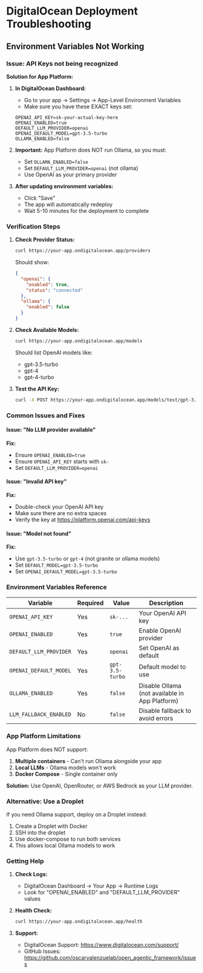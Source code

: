 # DigitalOcean Deployment Troubleshooting

## Environment Variables Not Working

### Issue: API Keys not being recognized

**Solution for App Platform:**

1. **In DigitalOcean Dashboard:**
   - Go to your app → Settings → App-Level Environment Variables
   - Make sure you have these EXACT keys set:
   ```
   OPENAI_API_KEY=sk-your-actual-key-here
   OPENAI_ENABLED=true
   DEFAULT_LLM_PROVIDER=openai
   OPENAI_DEFAULT_MODEL=gpt-3.5-turbo
   OLLAMA_ENABLED=false
   ```

2. **Important:** App Platform does NOT run Ollama, so you must:
   - Set `OLLAMA_ENABLED=false`
   - Set `DEFAULT_LLM_PROVIDER=openai` (not ollama)
   - Use OpenAI as your primary provider

3. **After updating environment variables:**
   - Click "Save"
   - The app will automatically redeploy
   - Wait 5-10 minutes for the deployment to complete

### Verification Steps

1. **Check Provider Status:**
   ```bash
   curl https://your-app.ondigitalocean.app/providers
   ```

   Should show:
   ```json
   {
     "openai": {
       "enabled": true,
       "status": "connected"
     },
     "ollama": {
       "enabled": false
     }
   }
   ```

2. **Check Available Models:**
   ```bash
   curl https://your-app.ondigitalocean.app/models
   ```

   Should list OpenAI models like:
   - gpt-3.5-turbo
   - gpt-4
   - gpt-4-turbo

3. **Test the API Key:**
   ```bash
   curl -X POST https://your-app.ondigitalocean.app/models/test/gpt-3.5-turbo
   ```

### Common Issues and Fixes

#### Issue: "No LLM provider available"
**Fix:**
- Ensure `OPENAI_ENABLED=true`
- Ensure `OPENAI_API_KEY` starts with `sk-`
- Set `DEFAULT_LLM_PROVIDER=openai`

#### Issue: "Invalid API key"
**Fix:**
- Double-check your OpenAI API key
- Make sure there are no extra spaces
- Verify the key at https://platform.openai.com/api-keys

#### Issue: "Model not found"
**Fix:**
- Use `gpt-3.5-turbo` or `gpt-4` (not granite or ollama models)
- Set `DEFAULT_MODEL=gpt-3.5-turbo`
- Set `OPENAI_DEFAULT_MODEL=gpt-3.5-turbo`

### Environment Variables Reference

| Variable | Required | Value | Description |
|----------|----------|--------|-------------|
| `OPENAI_API_KEY` | Yes | `sk-...` | Your OpenAI API key |
| `OPENAI_ENABLED` | Yes | `true` | Enable OpenAI provider |
| `DEFAULT_LLM_PROVIDER` | Yes | `openai` | Set OpenAI as default |
| `OPENAI_DEFAULT_MODEL` | Yes | `gpt-3.5-turbo` | Default model to use |
| `OLLAMA_ENABLED` | Yes | `false` | Disable Ollama (not available in App Platform) |
| `LLM_FALLBACK_ENABLED` | No | `false` | Disable fallback to avoid errors |

### App Platform Limitations

App Platform does NOT support:
1. **Multiple containers** - Can't run Ollama alongside your app
2. **Local LLMs** - Ollama models won't work
3. **Docker Compose** - Single container only

**Solution:** Use OpenAI, OpenRouter, or AWS Bedrock as your LLM provider.

### Alternative: Use a Droplet

If you need Ollama support, deploy on a Droplet instead:

1. Create a Droplet with Docker
2. SSH into the droplet
3. Use docker-compose to run both services
4. This allows local Ollama models to work

### Getting Help

1. **Check Logs:**
   - DigitalOcean Dashboard → Your App → Runtime Logs
   - Look for "OPENAI_ENABLED" and "DEFAULT_LLM_PROVIDER" values

2. **Health Check:**
   ```bash
   curl https://your-app.ondigitalocean.app/health
   ```

3. **Support:**
   - DigitalOcean Support: https://www.digitalocean.com/support/
   - GitHub Issues: https://github.com/oscarvalenzuelab/open_agentic_framework/issues